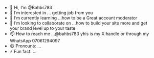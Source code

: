 - 👋 Hi, I’m @Bahbs783
- 👀 I’m interested in ... getting job from you 
- 🌱 I’m currently learning ...how to be a Great account moderator 
- 💞️ I’m looking to collaborate on ...how to build your site more and get your brand level up to your taste 
- 📫 How to reach me ...@bahbs783 yhis is my X handle or through my WhatsApp 07061294097
- 😄 Pronouns: ...
- ⚡ Fun fact: ...

<!---
Bahbs783/Bahbs783 is a ✨ special ✨ repository because its `README.md` (this file) appears on your GitHub profile.
You can click the Preview link to take a look at your changes.
--->
